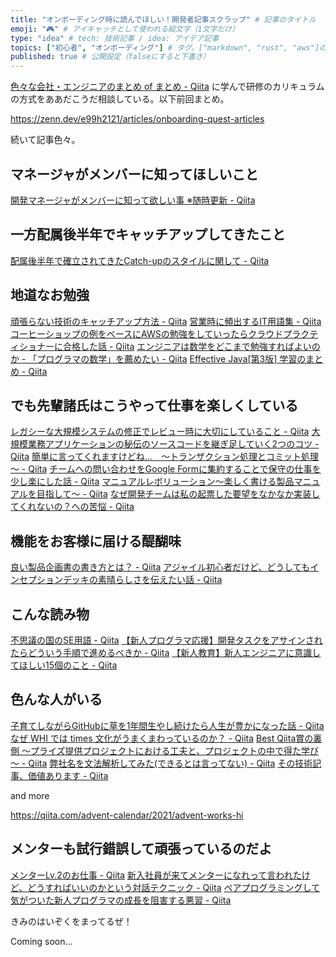```yaml
---
title: "オンボーディング時に読んでほしい！開発者記事スクラップ" # 記事のタイトル
emoji: "🎮" # アイキャッチとして使われる絵文字（1文字だけ）
type: "idea" # tech: 技術記事 / idea: アイデア記事
topics: ["初心者", "オンボーディング"] # タグ。["markdown", "rust", "aws"]のように指定する
published: true # 公開設定（falseにすると下書き）
---
```


[色々な会社・エンジニアのまとめ of まとめ - Qiita](https://qiita.com/e99h2121/items/8773ef78613ab8214dfc) に学んで研修のカリキュラムの方式をああだこうだ相談している。以下前回まとめ。

https://zenn.dev/e99h2121/articles/onboarding-quest-articles

続いて記事色々。


## マネージャがメンバーに知ってほしいこと

[開発マネージャがメンバーに知って欲しい事 ※随時更新 - Qiita](https://qiita.com/goamix/items/247e0c086dc39d6f1102)

## 一方配属後半年でキャッチアップしてきたこと

[配属後半年で確立されてきたCatch-upのスタイルに関して - Qiita](https://qiita.com/ogishima_h/items/9c5f518da6577ecd1e45)

## 地道なお勉強

[頑張らない技術のキャッチアップ方法 - Qiita](https://qiita.com/uenok0108/items/0ae631b0011e3e962667)
[営業時に頻出するIT用語集 - Qiita](https://qiita.com/e99h2121/items/0feba4bf8dbb31c26b6e)
[コーヒーショップの例をベースにAWSの勉強をしていったらクラウドプラクティショナーに合格した話 - Qiita](https://qiita.com/moromi25/items/09efabbb092ffccdb478)
[エンジニアは数学をどこまで勉強すればよいのか - 「プログラマの数学」を薦めたい - Qiita](https://qiita.com/e99h2121/items/fb8f04637cc420c7e1f6)
[Effective Java[第3版] 学習のまとめ - Qiita](https://qiita.com/uminchu-1173/items/609ce2f3de2ff2f698c1)

## でも先輩諸氏はこうやって仕事を楽しくしている

[レガシーな大規模システムの修正でレビュー時に大切にしていること - Qiita](https://qiita.com/shmstm/items/dc42de3ba00bb4fc552d)
[大規模業務アプリケーションの秘伝のソースコードを継ぎ足していく2つのコツ - Qiita](https://qiita.com/noriyasu_hirata/items/d72e778c67af5e04a047)
[簡単に言ってくれますけどね…　～トランザクション処理とコミット処理～ - Qiita](https://qiita.com/whi_fukao/items/203eac651286bde33718)
[チームへの問い合わせをGoogle Formに集約することで保守の仕事を少し楽にした話 - Qiita](https://qiita.com/mnmay/items/1e174c9854b60a44a185)
[マニュアルレボリューション〜楽しく書ける製品マニュアルを目指して〜 - Qiita](https://qiita.com/autotaker1984/items/cfde031f6ae80830499c)
[なぜ開発チームは私の起票した要望をなかなか実装してくれないの？への苦悩 - Qiita](https://qiita.com/e99h2121/items/f4c5856734d136f672b7)

## 機能をお客様に届ける醍醐味

[良い製品企画書の書き方とは？ - Qiita](https://qiita.com/flyaway/items/2769e66acd0f92c07f4b)
[アジャイル初心者だけど、どうしてもインセプションデッキの素晴らしさを伝えたい話 - Qiita](https://qiita.com/bigchopstick-3412/items/47972d7ab8bce54b8fb5)

## こんな読み物

[不思議の国のSE用語 - Qiita](https://qiita.com/t_nakayama0714/items/478a8ed3a9ae143ad854)
[【新人プログラマ応援】開発タスクをアサインされたらどういう手順で進めるべきか - Qiita](https://qiita.com/jnchito/items/017487cd882091494298)
[【新人教育】新人エンジニアに意識してほしい15個のこと - Qiita](https://qiita.com/shinkai_/items/63986290e987621a1188)


## 色んな人がいる

[子育てしながらGitHubに草を1年間生やし続けたら人生が豊かになった話 - Qiita](https://qiita.com/mizo_k/items/c2aba14e77f5fc6f7483)
[なぜ WHI では times 文化がうまくまわっているのか？ - Qiita](https://qiita.com/satomihoya/items/b125e1eaf44c4a643e6e)
[Best Qiita賞の裏側 ～プライズ提供プロジェクトにおける工夫と、プロジェクトの中で得た学び～ - Qiita](https://qiita.com/cold-wisteria/items/be3ec7f417a199a619cd)
[弊社名を文法解析してみた(できるとは言ってない) - Qiita](https://qiita.com/h4ya5e/items/5e0da18718d6aa45165c)
[その技術記事、価値あります - Qiita](https://qiita.com/kabik/items/53655f8fc81c7844f055)

and more

https://qiita.com/advent-calendar/2021/advent-works-hi


## メンターも試行錯誤して頑張っているのだよ

[メンターLv.2のお仕事 - Qiita](https://qiita.com/seino-ta/items/d12454f7b8afa746ff7c)
[新入社員が来てメンターになれって言われたけど、どうすればいいのかという対話テクニック - Qiita](https://qiita.com/hirokidaichi/items/2e8e731acfd7b6c7e02f)
[ペアプログラミングして気がついた新人プログラマの成長を阻害する悪習 - Qiita](https://qiita.com/hirokidaichi/items/27c757d92b6915e8ecf7)

きみのはいぞくをまってるぜ！

Coming soon...
